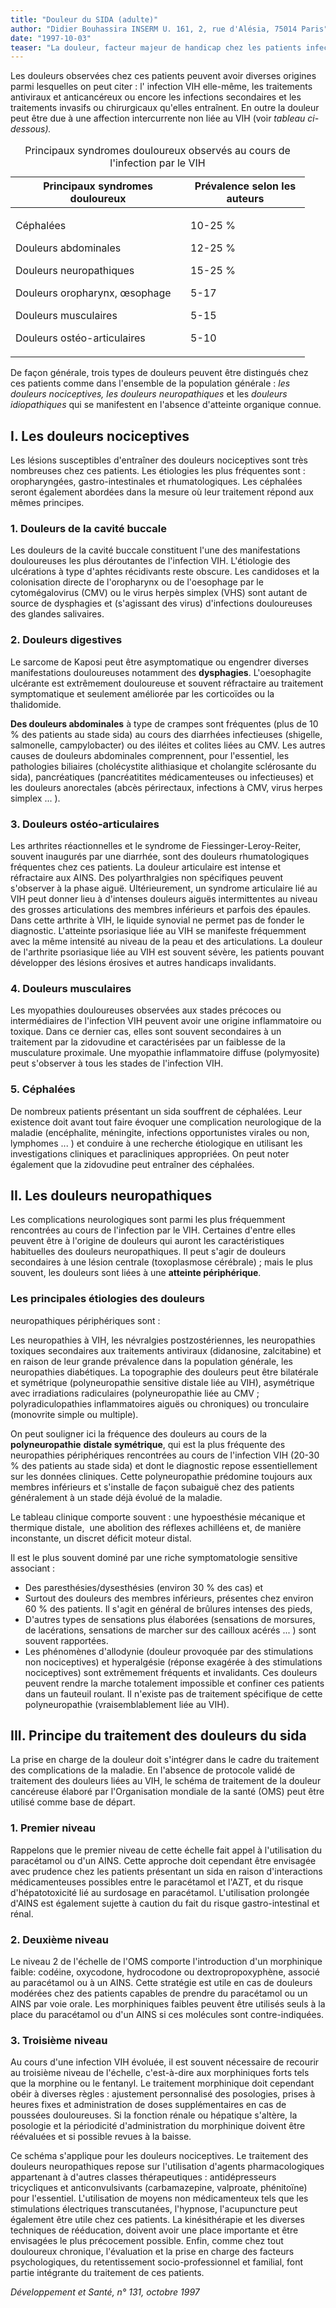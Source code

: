 ```yaml
---
title: "Douleur du SIDA (adulte)"
author: "Didier Bouhassira INSERM U. 161, 2, rue d'Alésia, 75014 Paris"
date: "1997-10-03"
teaser: "La douleur, facteur majeur de handicap chez les patients infectés par le VIH, est largement sous-estimée, d'où une prise en charge très insuffisante."
---
```


Les douleurs observées chez ces patients peuvent avoir diverses origines parmi lesquelles on peut citer : l' infection VIH elle-même, les traitements antiviraux et anticancéreux ou encore les infections secondaires et les traitements invasifs ou chirurgicaux qu'elles entraînent. En outre la douleur peut être due à une affection intercurrente non liée au VIH (voir _tableau ci-dessous)._

<table>
<caption>Principaux syndromes douloureux observés au cours de l'infection par le VIH</caption>

<thead>

<tr>

<th scope="col" style="width: 260px;">Principaux  
syndromes douloureux</th>

<th scope="col" style="width: 171px;">Prévalence selon  
les auteurs</th>

</tr>

</thead>

<tbody>

<tr>

<td style="width: 264px;">

Céphalées

Douleurs abdominales

Douleurs neuropathiques

Douleurs oropharynx, œsophage

Douleurs musculaires

Douleurs ostéo-articulaires

</td>

<td style="width: 175px;">

10-25 %

12-25 %

15-25 %

5-17

5-15

5-10

</td>

</tr>

</tbody>

</table>

De façon générale, trois types de douleurs peuvent être distingués chez ces patients comme dans l'ensemble de la population générale : _les douleurs nociceptives, les douleurs neuropathiques_ et les _douleurs idiopathiques_ qui se manifestent en l'absence d'atteinte organique connue.

## **I. Les douleurs nociceptives**

Les lésions susceptibles d'entraîner des douleurs nociceptives sont très nombreuses chez ces patients. Les étiologies les plus fréquentes sont : oropharyngées, gastro-intestinales et rhumatologiques. Les céphalées seront également abordées dans la mesure où leur traitement répond aux mêmes principes.

### 1. Douleurs de la cavité buccale

Les douleurs de la cavité buccale constituent l'une des manifestations douloureuses les plus déroutantes de l'infection VIH. L'étiologie des ulcérations à type d'aphtes récidivants reste obscure. Les candidoses et la colonisation directe de l'oropharynx ou de l'oesophage par le cytomégalovirus (CMV) ou le virus herpès simplex (VHS) sont autant de source de dysphagies et (s'agissant des virus) d'infections douloureuses des glandes salivaires.

### 2. Douleurs digestives

Le sarcome de Kaposi peut être asymptomatique ou engendrer diverses manifestations douloureuses notamment des **dysphagies**. L'oesophagite ulcérante est extrêmement douloureuse et souvent réfractaire au traitement symptomatique et seulement améliorée par les corticoïdes ou la thalidomide.

**Des douleurs abdominales** à type de crampes sont fréquentes (plus de 10 % des patients au stade sida) au cours des diarrhées infectieuses (shigelle, salmonelle, campylobacter) ou des iléites et colites liées au CMV. Les autres causes de douleurs abdominales comprennent, pour l'essentiel, les pathologies biliaires (cholécystite alithiasique et cholangite sclérosante du sida), pancréatiques (pancréatitites médicamenteuses ou infectieuses) et les douleurs anorectales (abcès périrectaux, infections à CMV, virus herpes simplex ... ).

### 3. Douleurs ostéo-articulaires

Les arthrites réactionnelles et le syndrome de Fiessinger-Leroy-Reiter, souvent inaugurés par une diarrhée, sont des douleurs rhumatologiques fréquentes chez ces patients. La douleur articulaire est intense et réfractaire aux AINS. Des polyarthralgies non spécifiques peuvent s'observer à la phase aiguë. Ultérieurement, un syndrome articulaire lié au VIH peut donner lieu à d'intenses douleurs aiguës intermittentes au niveau des grosses articulations des membres inférieurs et parfois des épaules. Dans cette arthrite à VIH, le liquide synovial ne permet pas de fonder le diagnostic. L'atteinte psoriasique liée au VIH se manifeste fréquemment avec la même intensité au niveau de la peau et des articulations. La douleur de l'arthrite psoriasique liée au VIH est souvent sévère, les patients pouvant développer des lésions érosives et autres handicaps invalidants.

### 4. Douleurs musculaires

Les myopathies douloureuses observées aux stades précoces ou intermédiaires de l'infection VIH peuvent avoir une origine inflammatoire ou toxique. Dans ce dernier cas, elles sont souvent secondaires à un traitement par la zidovudine et caractérisées par un faiblesse de la musculature proximale. Une myopathie inflammatoire diffuse (polymyosite) peut s'observer à tous les stades de l'infection VIH.

### 5. Céphalées

De nombreux patients présentant un sida souffrent de céphalées. Leur existence doit avant tout faire évoquer une complication neurologique de la maladie (encéphalite, méningite, infections opportunistes virales ou non, lymphomes ... ) et conduire à une recherche étiologique en utilisant les investigations cliniques et paracliniques appropriées. On peut noter également que la zidovudine peut entraîner des céphalées.

## **II. Les douleurs neuropathiques**

Les complications neurologiques sont parmi les plus fréquemment rencontrées au cours de l'infection par le VIH. Certaines d'entre elles peuvent être à l'origine de douleurs qui auront les caractéristiques habituelles des douleurs neuropathiques. Il peut s'agir de douleurs secondaires à une lésion centrale (toxoplasmose cérébrale) ; mais le plus souvent, les douleurs sont liées à une **atteinte périphérique**.

### Les principales étiologies des douleurs  
neuropathiques périphériques sont :

Les neuropathies à VIH, les névralgies postzostériennes, les neuropathies toxiques secondaires aux traitements antiviraux (didanosine, zalcitabine) et en raison de leur grande prévalence dans la population générale, les neuropathies diabétiques. La topographie des douleurs peut être bilatérale et symétrique (polyneuropathie sensitive distale liée au VIH), asymétrique avec irradiations radiculaires (polyneuropathie liée au CMV ; polyradiculopathies inflammatoires aiguës ou chroniques) ou tronculaire (monovrite simple ou multiple).

On peut souligner ici la fréquence des douleurs au cours de la **polyneuropathie** **distale symétrique**, qui est la plus fréquente des neuropathies périphériques rencontrées au cours de l'infection VIH (20-30 % des patients au stade sida) et dont le diagnostic repose essentiellement sur les données cliniques. Cette polyneuropathie prédomine toujours aux membres inférieurs et s'installe de façon subaiguë chez des patients généralement à un stade déjà évolué de la maladie.

Le tableau clinique comporte souvent : une hypoesthésie mécanique et thermique distale,  une abolition des réflexes achilléens et, de manière inconstante, un discret déficit moteur distal.

Il est le plus souvent dominé par une riche symptomatologie sensitive associant :

*   Des paresthésies/dysesthésies (environ 30 % des cas) et
*   Surtout des douleurs des membres inférieurs, présentes chez environ 60 % des patients. Il s'agit en général de brûlures intenses des pieds,
*   D'autres types de sensations plus élaborées (sensations de morsures, de lacérations, sensations de marcher sur des cailloux acérés ... ) sont souvent rapportées.  
*   Les phénomènes d'allodynie (douleur provoquée par des stimulations non nociceptives) et hyperalgésie (réponse exagérée à des stimulations nociceptives) sont extrêmement fréquents et invalidants. Ces douleurs peuvent rendre la marche totalement impossible et confiner ces patients dans un fauteuil roulant. Il n'existe pas de traitement spécifique de cette polyneuropathie (vraisemblablement liée au VIH).

## **III. Principe du traitement des douleurs du sida**

La prise en charge de la douleur doit s'intégrer dans le cadre du traitement des complications de la maladie. En l'absence de protocole validé de traitement des douleurs liées au VIH, le schéma de traitement de la douleur cancéreuse élaboré par l'Organisation mondiale de la santé (OMS) peut être utilisé comme base de départ.

### 1. Premier niveau

Rappelons que le premier niveau de cette échelle fait appel à l'utilisation du paracétamol ou d'un AINS. Cette approche doit cependant être envisagée avec prudence chez les patients présentant un sida en raison d'interactions médicamenteuses possibles entre le paracétamol et l'AZT, et du risque d'hépatotoxicité lié au surdosage en paracétamol. L'utilisation proIongée d'AINS est également sujette à caution du fait du risque gastro-intestinal et rénal.

### 2. Deuxième niveau

Le niveau 2 de l'échelle de l'OMS comporte l'introduction d'un morphinique faible: codéine, oxycodone, hydrocodone ou dextropropoxyphène, associé au paracétamol ou à un AINS. Cette stratégie est utile en cas de douleurs modérées chez des patients capables de prendre du paracétamol ou un AINS par voie orale. Les morphiniques faibles peuvent être utilisés seuls à la place du paracétamol ou d'un AINS si ces molécules sont contre-indiquées.

### 3. Troisième niveau

Au cours d'une infection VIH évoluée, il est souvent nécessaire de recourir au troisième niveau de l'échelle, c'est-à-dire aux morphiniques forts tels que la morphine ou le fentanyl. Le traitement morphinique doit cependant obéir à diverses règles : ajustement personnalisé des posologies, prises à heures fixes et administration de doses supplémentaires en cas de poussées douloureuses. Si la fonction rénale ou hépatique s'altère, la posologie et la périodicité d'administration du morphinique doivent être réévaluées et si possible revues à la baisse.

Ce schéma s'applique pour les douleurs nociceptives. Le traitement des douleurs neuropathiques repose sur l'utilisation d'agents pharmacologiques appartenant à d'autres classes thérapeutiques : antidépresseurs tricycliques et anticonvulsivants (carbamazepine, valproate, phénitoïne) pour l'essentiel. L'utilisation de moyens non médicamenteux tels que les stimulations électriques transcutanées, l'hypnose, l'acupuncture peut également être utile chez ces patients. La kinésithérapie et les diverses techniques de rééducation, doivent avoir une place importante et être envisagées le plus précocement possible. Enfin, comme chez tout douloureux chronique, l'évaluation et la prise en charge des facteurs psychologiques, du retentissement socio-professionnel et familial, font partie intégrante du traitement de ces patients.

_Développement et Santé, n° 131, octobre 1997_